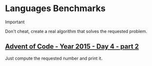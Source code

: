 # Languages Benchmarks

> [!IMPORTANT]
> Don't cheat, create a real algorithm that solves the requested problem.

## [Advent of Code - Year 2015 - Day 4 - part 2](https://adventofcode.com/2015/day/4#part2)

Just compute the requested number and print it.
